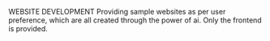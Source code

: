 WEBSITE DEVELOPMENT
Providing sample websites as per user preference, which are all created through the power of ai. Only the frontend is provided.

